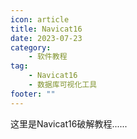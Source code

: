 ```yaml
---
icon: article
title: Navicat16
date: 2023-07-23
category:
    - 软件教程
tag:
    - Navicat16
    - 数据库可视化工具
footer: ""
---
```

这里是Navicat16破解教程......
